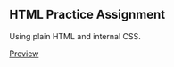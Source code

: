 ## HTML Practice Assignment

Using plain HTML and internal CSS.

[Preview](https://meghavx.github.io/html-assignment/)
